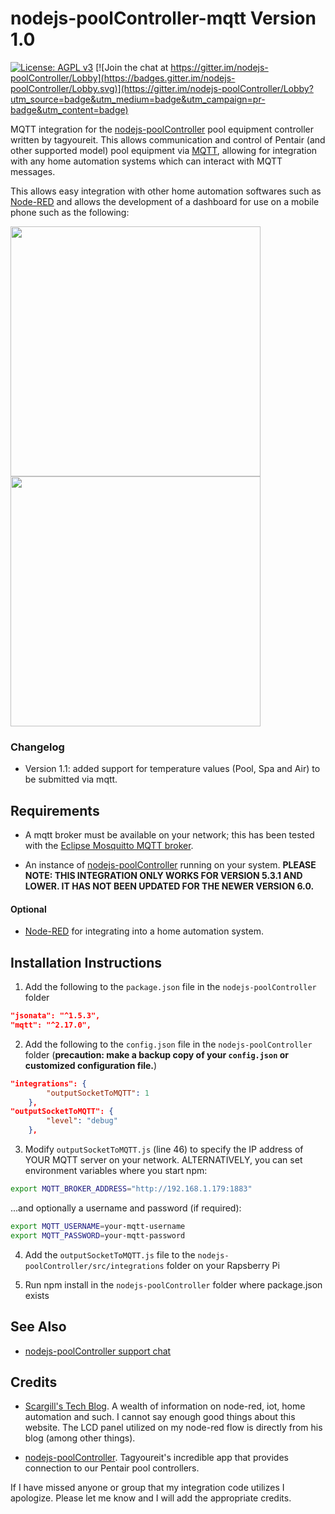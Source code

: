 # nodejs-poolController-mqtt  Version 1.0

[![License: AGPL v3](https://img.shields.io/badge/License-AGPL%20v3-blue.svg)](https://www.gnu.org/licenses/agpl-3.0)
[![Join the chat at https://gitter.im/nodejs-poolController/Lobby](https://badges.gitter.im/nodejs-poolController/Lobby.svg)](https://gitter.im/nodejs-poolController/Lobby?utm_source=badge&utm_medium=badge&utm_campaign=pr-badge&utm_content=badge) 

MQTT integration for the [nodejs-poolController](https://github.com/tagyoureit/nodejs-poolController) pool equipment controller written by tagyoureit. This allows communication and control of Pentair (and other supported model) pool equipment via [MQTT](http://mqtt.org), allowing for integration with any home automation systems which can interact with MQTT messages.

This allows easy integration with other home automation softwares such as [Node-RED](https://nodered.org) and allows the development of a dashboard for use on a mobile phone such as the following:

<img src="https://github.com/crsherman/nodejs-poolController-mqtt/blob/master/images/IMG_0600.PNG" height="400"> 
<img src="https://github.com/crsherman/nodejs-poolController-mqtt/blob/master/images/IMG_0601.PNG" height="400"> 

### Changelog

* Version 1.1: added support for temperature values (Pool, Spa and Air) to be submitted via mqtt.

## Requirements

* A mqtt broker must be available on your network; this has been tested with the [Eclipse Mosquitto MQTT broker](https://mosquitto.org).

* An instance of [nodejs-poolController](https://github.com/tagyoureit/nodejs-poolController) running on your system. **PLEASE NOTE: THIS INTEGRATION ONLY WORKS FOR VERSION 5.3.1 AND LOWER.  IT HAS NOT BEEN UPDATED FOR THE NEWER VERSION 6.0.**

#### Optional

* [Node-RED](https://nodered.org/) for integrating into a home automation system.

## Installation Instructions

1. Add the following to the `package.json` file in the `nodejs-poolController` folder 

```json
"jsonata": "^1.5.3",
"mqtt": "^2.17.0",
```

2. Add the following to the `config.json` file in the `nodejs-poolController` folder (**precaution: make a backup copy of your `config.json` or customized configuration file.**)

```json
"integrations": {
        "outputSocketToMQTT": 1
    },
"outputSocketToMQTT": {
        "level": "debug"
    },
``` 

3. Modify `outputSocketToMQTT.js` (line 46) to specify the IP address of YOUR MQTT server on your network. ALTERNATIVELY, you can set environment variables where you start npm:

```bash
export MQTT_BROKER_ADDRESS="http://192.168.1.179:1883"
```

...and optionally a username and password (if required):

```bash
export MQTT_USERNAME=your-mqtt-username
export MQTT_PASSWORD=your-mqtt-password
```

4. Add the `outputSocketToMQTT.js` file to the `nodejs-poolController/src/integrations` folder on your Rapsberry Pi

5. Run npm install in the `nodejs-poolController` folder where package.json exists

## See Also

* [nodejs-poolController support chat](https://gitter.im/nodejs-poolController/Lobby?utm_source=badge&utm_medium=badge&utm_campaign=pr-badge&utm_content=badge)

## Credits

* [Scargill's Tech Blog](https://tech.scargill.net).  A wealth of information on node-red, iot, home automation and such.  I cannot say enough good things about this website.  The LCD panel utilized on my node-red flow is directly from his blog (among other things).

* [nodejs-poolController](https://github.com/tagyoureit/nodejs-poolController).  Tagyoureit's incredible app that provides connection to our Pentair pool controllers.

If I have missed anyone or group that my integration code utilizes I apologize.  Please let me know and I will add the appropriate credits.  
